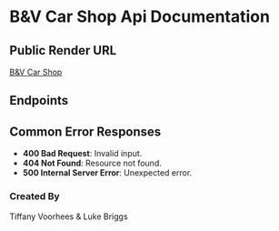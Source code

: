 # B&V Car Shop Api Documentation


## Public Render URL
[B&V Car Shop](https://three41-final.onrender.com)


## Endpoints



## Common Error Responses
- **400 Bad Request**: Invalid input.
- **404 Not Found**: Resource not found.
- **500 Internal Server Error**: Unexpected error.

### Created By
Tiffany Voorhees & Luke Briggs 